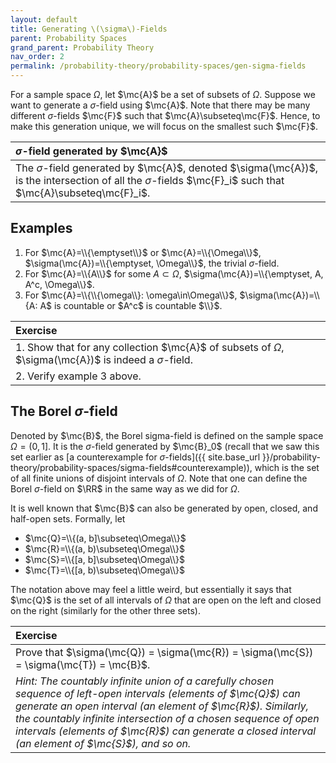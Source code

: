 ```yaml
---
layout: default
title: Generating \(\sigma\)-Fields
parent: Probability Spaces
grand_parent: Probability Theory
nav_order: 2
permalink: /probability-theory/probability-spaces/gen-sigma-fields
---
```


For a sample space $\Omega$, let $\mc{A}$ be a set of subsets of $\Omega$. Suppose we want to generate a $\sigma$-field using $\mc{A}$. Note that there may be many different $\sigma$-fields $\mc{F}$ such that $\mc{A}\subseteq\mc{F}$. Hence, to make this generation unique, we will focus on the smallest such $\mc{F}$.

| <span class="fs-4 text-green-100">$\sigma$-field generated by $\mc{A}$</span> |
|:---------------|
| The $\sigma$-field generated by $\mc{A}$, denoted $\sigma(\mc{A})$, is the intersection of all the $\sigma$-fields $\mc{F}_i$ such that $\mc{A}\subseteq\mc{F}_i$. |

## Examples
1. For $\mc{A}=\\{\emptyset\\}$ or $\mc{A}=\\{\Omega\\}$, $\sigma(\mc{A})=\\{\emptyset, \Omega\\}$, the trivial $\sigma$-field.
2. For $\mc{A}=\\{A\\}$ for some $A\subset\Omega$, $\sigma(\mc{A})=\\{\emptyset, A, A^c, \Omega\\}$.
3. For $\mc{A}=\\{\\{\omega\\}: \omega\in\Omega\\}$, $\sigma(\mc{A})=\\{A: A$ is countable or $A^c$ is countable $\\}$.

| <span class="fs-4 text-green-100">Exercise</span> |
|:---------------|
| 1. Show that for any collection $\mc{A}$ of subsets of $\Omega$, $\sigma(\mc{A})$ is indeed a $\sigma$-field. |
| 2. Verify example 3 above. |

## The Borel $\sigma$-field
Denoted by <span class="text-purple-000">$\mc{B}$</span>, the Borel sigma-field is defined on the sample space $\Omega=(0,1]$. It is the <span class="text-purple-000">$\sigma$-field generated by $\mc{B}_0$</span> (recall that we saw this set earlier as [a counterexample for $\sigma$-fields]({{ site.base_url }}/probability-theory/probability-spaces/sigma-fields#counterexample)), which is the set of all finite unions of disjoint intervals of $\Omega$. Note that one can define the Borel $\sigma$-field on $\RR$ in the same way as we did for $\Omega$.

It is well known that <span class="text-purple-000">$\mc{B}$ can also be generated by open, closed, and half-open sets</span>. Formally, let
- $\mc{Q}=\\{(a, b]\subseteq\Omega\\}$
- $\mc{R}=\\{(a, b)\subseteq\Omega\\}$
- $\mc{S}=\\{[a, b]\subseteq\Omega\\}$
- $\mc{T}=\\{[a, b)\subseteq\Omega\\}$

The notation above may feel a little weird, but essentially it says that $\mc{Q}$ is the set of all intervals of $\Omega$ that are open on the left and closed on the right (similarly for the other three sets).

| <span class="fs-4 text-green-100">Exercise</span> |
|:---------------|
| Prove that $\sigma(\mc{Q}) = \sigma(\mc{R}) = \sigma(\mc{S}) = \sigma(\mc{T}) = \mc{B}$. |
| *<span class="text-purple-000">Hint:</span> The countably infinite union of a carefully chosen sequence of left-open intervals (elements of $\mc{Q}$) can generate an open interval (an element of $\mc{R}$). Similarly, the countably infinite intersection of a chosen sequence of open intervals (elements of $\mc{R}$) can generate a closed interval (an element of $\mc{S}$), and so on.* |
